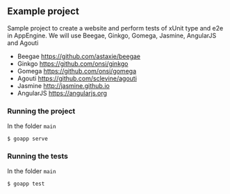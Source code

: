 ## Example project

Sample project to create a website and perform tests of xUnit type and e2e in AppEngine.
We will use Beegae, Ginkgo, Gomega, Jasmine, AngularJS and Agouti 

- Beegae https://github.com/astaxie/beegae
- Ginkgo https://github.com/onsi/ginkgo
- Gomega https://github.com/onsi/gomega
- Agouti https://github.com/sclevine/agouti
- Jasmine http://jasmine.github.io
- AngularJS https://angularjs.org

### Running the project

In the folder `main`

```
$ goapp serve
```

### Running the tests

In the folder `main`

```
$ goapp test
```
